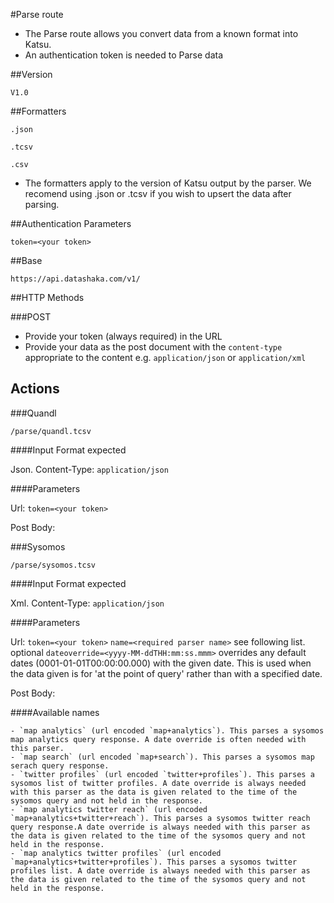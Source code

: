 #Parse route


- The Parse route allows you convert data from a known format into Katsu.
- An authentication token is needed to Parse data

##Version

```
V1.0
```

##Formatters

```
.json
```
```
.tcsv
```
```
.csv
```

- The formatters apply to the version of Katsu output by the parser. We recomend using .json or .tcsv if you wish to upsert the data after parsing.


##Authentication Parameters

```
token=<your token>
```

##Base

```language-http
https://api.datashaka.com/v1/
```

##HTTP Methods

###POST
- Provide your token (always required) in the URL
- Provide your data as the post document with the ```content-type``` appropriate to the content e.g. ```application/json``` or ```application/xml```

## Actions

###Quandl

```language-http
/parse/quandl.tcsv
```

####Input Format expected

Json. 
Content-Type: ```application/json```

####Parameters

Url: ```token=<your token>```

Post Body: <quandl document in json>

###Sysomos

```language-http
/parse/sysomos.tcsv
```

####Input Format expected

Xml. 
Content-Type: ```application/json```

####Parameters

Url: 
    ```token=<your token>```
    ```name=<required parser name>``` see following list.
    optional ```dateoverride=<yyyy-MM-ddTHH:mm:ss.mmm>``` overrides any default dates (0001-01-01T00:00:00.000) with the given date. This is used when the data given is for 'at the point of query' rather than with a specified date.

Post Body: <sysomos document in xml>

####Available names

    - `map analytics` (url encoded `map+analytics`). This parses a sysomos map analytics query response. A date override is often needed with this parser.
    - `map search` (url encoded `map+search`). This parses a sysomos map serach query response.
    - `twitter profiles` (url encoded `twitter+profiles`). This parses a sysomos list of twitter profiles. A date override is always needed with this parser as the data is given related to the time of the sysomos query and not held in the response.
    - `map analytics twitter reach` (url encoded `map+analytics+twitter+reach`). This parses a sysomos twitter reach query response.A date override is always needed with this parser as the data is given related to the time of the sysomos query and not held in the response.
    - `map analytics twitter profiles` (url encoded `map+analytics+twitter+profiles`). This parses a sysomos twitter profiles list. A date override is always needed with this parser as the data is given related to the time of the sysomos query and not held in the response.


